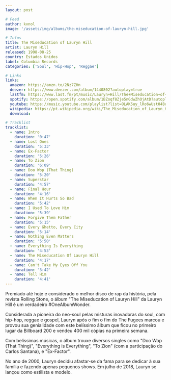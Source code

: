 ```yaml
---
layout: post

# Feed
author: kvnol
image: '/assets/img/albums/the-miseducation-of-lauryn-hill.jpg'

# Infos
title: The Miseducation of Lauryn Hill
artist: Lauryn Hill
released: 1998-08-25
country: Estados Unidos
label: Columbia Records
categories: ['Soul', 'Hip-Hop', 'Reggae']

# Links
links:
  amazon: https://amzn.to/2Nz7ZHn
  deezer: https://www.deezer.com/album/1440802?autoplay=true
  lastfm: https://www.last.fm/pt/music/Lauryn+Hill/The+Miseducation+of+Lauryn+Hill
  spotify: https://open.spotify.com/album/1BZoqf8Zje5nGdwZhOjAtD?autoplay=true
  youtube: https://music.youtube.com/playlist?list=OLAK5uy_lRo6wUst04Buqa-V-E55zmc2Dl_571ROs&feature=gws_kp_album&feature=gws_kp_artist
  wikipedia: https://pt.wikipedia.org/wiki/The_Miseducation_of_Lauryn_Hill
  download:

# Tracklist
tracklist:
  - name: Intro
    duration: '0:47'
  - name: Lost Ones
    duration: '5:33'
  - name: Ex-Factor
    duration: '5:26'
  - name: To Zion
    duration: '6:09'
  - name: Doo Wop (That Thing)
    duration: '5:20'
  - name: Superstar
    duration: '4:57'
  - name: Final Hour
    duration: '4:16'
  - name: When It Hurts So Bad
    duration: '5:42'
  - name: I Used To Love Him
    duration: '5:39'
  - name: Forgive Them Father
    duration: '5:15'
  - name: Every Ghetto, Every City
    duration: '5:14'
  - name: Nothing Even Matters
    duration: '5:50'
  - name: Everything Is Everything
    duration: '4:53'
  - name: The Miseducation Of Lauryn Hill
    duration: '4:17'
  - name: Can't Take My Eyes Off You
    duration: '3:42'
  - name: Tell Him
    duration: '4:41'
---
```


Premiado até hoje e considerado o melhor disco de rap da história, pela revista Rolling Stone, o álbum "The Miseducation of Lauryn Hill" da Lauryn Hill é um verdadeiro #OneAlbumWonder.

Considerada a pioneira do neo-soul pelas misturas inovadoras do soul, com hip-hop, reggae e gospel, Lauryn após o fim o fim do The Fugees marcou e provou sua genialidade com este belíssimo álbum que ficou no primeiro lugar da Billboard 200 e vendeu 400 mil cópias na primeira semana.

Com belíssimas músicas, o álbum trouxe diversos singles como "Doo Wop (That Thing)", "Everything is Everything", "To Zion" (com a participação do Carlos Santana), e "Ex-Factor".

No ano de 2000, Lauryn decidiu afastar-se da fama para se dedicar à sua família e fazendo apenas pequenos shows. Em julho de 2018, Lauryn se lançou como estilista e modelo.
